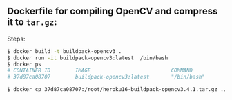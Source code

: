 ## Dockerfile for compiling OpenCV and compress it to `tar.gz`:

Steps:

```sh
$ docker build -t buildpack-opencv3 .
$ docker run -it buildpack-opencv3:latest  /bin/bash
$ docker ps
# CONTAINER ID        IMAGE                          COMMAND                  CREATED
# 37d87ca08707        buildpack-opencv3:latest       "/bin/bash"              10 seconds ago

$ docker cp 37d87ca08707:/root/heroku16-buildpack-opencv3.4.1.tar.gz ./
```
